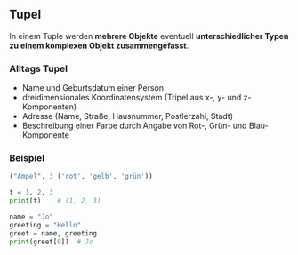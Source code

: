## Tupel

In einem Tuple werden **mehrere Objekte** eventuell **unterschiedlicher Typen zu einem komplexen Objekt zusammengefasst**.

### Alltags Tupel

- Name und Geburtsdatum einer Person
- dreidimensionales Koordinatensystem (Tripel aus x-, y- und z-Komponenten)
- Adresse (Name, Straße, Hausnummer, Postlerzahl, Stadt)
- Beschreibung einer Farbe durch Angabe von Rot-, Grün- und Blau-Komponente

### Beispiel

```py
("Ampel", 3 ('rot', 'gelb', 'grün'))

t = 1, 2, 3
print(t)    # (1, 2, 3)

name = "Jo"
greeting = "Hello"
greet = name, greeting
print(greet[0])  # Jo

```

